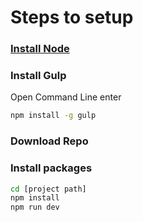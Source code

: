 # Steps to setup

### [Install Node](https://nodejs.org/en/)

### Install Gulp

Open Command Line enter 
```bash
npm install -g gulp
```

### Download Repo

### Install packages

```bash
cd [project path]
npm install
npm run dev
```